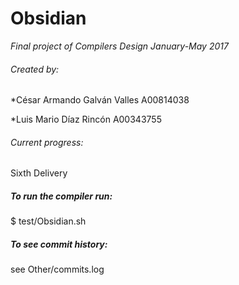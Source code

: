 # Obsidian
_Final project of Compilers Design January-May 2017_


###### Created by:
*César Armando Galván Valles		A00814038

*Luis Mario Díaz Rincón				A00343755


###### Current progress:
Sixth Delivery


##### To run the compiler run:
$ test/Obsidian.sh


##### To see commit history:
see Other/commits.log


